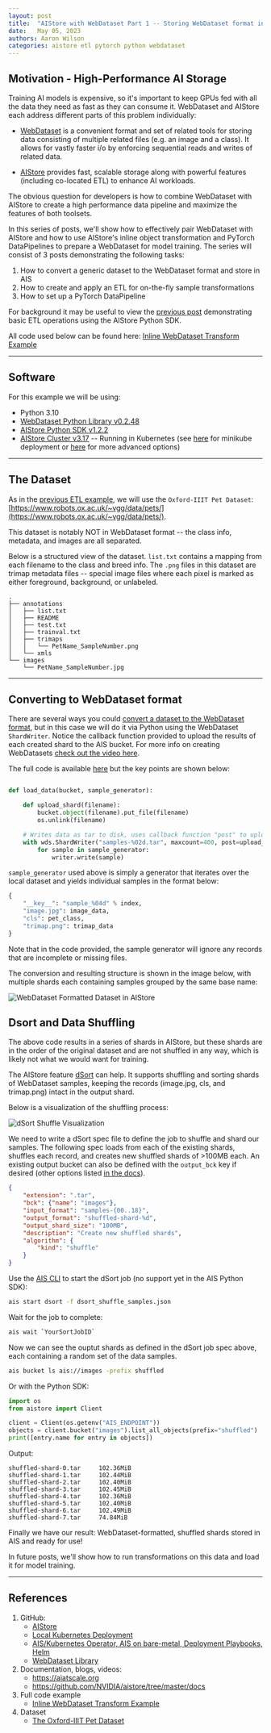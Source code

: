 ```yaml
---
layout: post
title:  "AIStore with WebDataset Part 1 -- Storing WebDataset format in AIS"
date:   May 05, 2023
authors: Aaron Wilson
categories: aistore etl pytorch python webdataset
---
```

## Motivation - High-Performance AI Storage

Training AI models is expensive, so it's important to keep GPUs fed with all the data they need as fast as they can consume it. WebDataset and AIStore each address different parts of this problem individually:

- [WebDataset](https://github.com/webdataset/webdataset) is a convenient format and set of related tools for storing data consisting of multiple related files (e.g. an image and a class). It allows for vastly faster i/o by enforcing sequential reads and writes of related data.

- [AIStore](https://github.com/NVIDIA/aistore) provides fast, scalable storage along with powerful features (including co-located ETL) to enhance AI workloads.

The obvious question for developers is how to combine WebDataset with AIStore to create a high performance data pipeline and maximize the features of both toolsets. 

In this series of posts, we'll show how to effectively pair WebDataset with AIStore and how to use AIStore's inline object transformation and PyTorch DataPipelines to prepare a WebDataset for model training. The series will consist of 3 posts demonstrating the following tasks:

1. How to convert a generic dataset to the WebDataset format and store in AIS
2. How to create and apply an ETL for on-the-fly sample transformations
3. How to set up a PyTorch DataPipeline

For background it may be useful to view the [previous post](https://aiatscale.org/blog/2023/04/03/transform-images-with-python-sdk) demonstrating basic ETL operations using the AIStore Python SDK. 

All code used below can be found here: [Inline WebDataset Transform Example](https://github.com/NVIDIA/aistore/blob/master/docs/examples/aisio_webdataset/load_webdataset_example.py)

---
## Software

For this example we will be using:

- Python 3.10
- [WebDataset Python Library v0.2.48](https://pypi.org/project/webdataset/0.2.48/) 
- [AIStore Python SDK v1.2.2](https://pypi.org/project/aistore/)
- [AIStore Cluster v3.17](https://github.com/NVIDIA/aistore) -- Running in Kubernetes (see [here](https://github.com/NVIDIA/aistore/blob/master/deploy/dev/k8s/README.md) for minikube deployment or [here](https://github.com/NVIDIA/aistore/blob/master/docs/getting_started.md#kubernetes-deployments) for more advanced options)

--- 
## The Dataset

As in the [previous ETL example](https://aiatscale.org/blog/2023/04/03/transform-images-with-python-sdk), we will use the `Oxford-IIIT Pet Dataset`: [https://www.robots.ox.ac.uk/~vgg/data/pets/](https://www.robots.ox.ac.uk/~vgg/data/pets/). 

This dataset is notably NOT in WebDataset format -- the class info, metadata, and images are all separated.

Below is a structured view of the dataset. `list.txt` contains a mapping from each filename to the class and breed info. The `.png` files in this dataset are trimap metadata files -- special image files where each pixel is marked as either foreground, background, or unlabeled. 

```
.
├── annotations
│   ├── list.txt
│   ├── README
│   ├── test.txt
│   ├── trainval.txt
│   ├── trimaps
│   │   └── PetName_SampleNumber.png
│   └── xmls
└── images
    └── PetName_SampleNumber.jpg
```
--- 
## Converting to WebDataset format

There are several ways you could [convert a dataset to the WebDataset format](https://github.com/webdataset/webdataset#creating-a-webdataset), but in this case we will do it via Python using the WebDataset `ShardWriter`. Notice the callback function provided to upload the results of each created shard to the AIS bucket. For more info on creating WebDatasets [check out the video here](https://www.youtube.com/watch?v=v_PacO-3OGQ).

The full code is available [here](https://github.com/NVIDIA/aistore/blob/master/docs/examples/aisio_webdataset/load_webdataset_example.py) but the key points are shown below:

```python

def load_data(bucket, sample_generator):

    def upload_shard(filename):
        bucket.object(filename).put_file(filename)
        os.unlink(filename)

    # Writes data as tar to disk, uses callback function "post" to upload to AIS and delete
    with wds.ShardWriter("samples-%02d.tar", maxcount=400, post=upload_shard) as writer:
        for sample in sample_generator:
            writer.write(sample)
```

`sample_generator` used above is simply a generator that iterates over the local dataset and yields individual samples in the format below:

```python
{
    "__key__": "sample_%04d" % index,
    "image.jpg": image_data,
    "cls": pet_class,
    "trimap.png": trimap_data
}   
```

Note that in the code provided, the sample generator will ignore any records that are incomplete or missing files. 

The conversion and resulting structure is shown in the image below, with multiple shards each containing samples grouped by the same base name:

![WebDataset Formatted Dataset in AIStore](/assets/aisio_inline_wdataset/dataset-conversion.jpg)

## Dsort and Data Shuffling

The above code results in a series of shards in AIStore, but these shards are in the order of the original dataset and are not shuffled in any way, which is likely not what we would want for training. 

The AIStore feature [dSort](https://aiatscale.org/docs/cli/dsort) can help. It supports shuffling and sorting shards of WebDataset samples, keeping the records (image.jpg, cls, and trimap.png) intact in the output shard.

Below is a visualization of the shuffling process:

![dSort Shuffle Visualization](/assets/aisio_inline_wdataset/dsort-shuffle.jpg)

We need to write a dSort spec file to define the job to shuffle and shard our samples. The following spec loads from each of the existing shards, shuffles each record, and creates new shuffled shards of >100MB each. An existing output bucket can also be defined with the `output_bck` key if desired (other options listed [in the docs](https://aiatscale.org/docs/cli/dsort)).

```json
{
    "extension": ".tar",
    "bck": {"name": "images"},
    "input_format": "samples-{00..18}",
    "output_format": "shuffled-shard-%d",
    "output_shard_size": "100MB",
    "description": "Create new shuffled shards",
    "algorithm": {
        "kind": "shuffle"
    }
}
```

Use the [AIS CLI](https://aiatscale.org/docs/cli) to start the dSort job (no support yet in the AIS Python SDK):

```bash
ais start dsort -f dsort_shuffle_samples.json
```

Wait for the job to complete:

```bash
ais wait `YourSortJobID`
```

Now we can see the ouptut shards as defined in the dSort job spec above, each containing a random set of the data samples. 

```bash
ais bucket ls ais://images -prefix shuffled
```

Or with the Python SDK:

```python
import os
from aistore import Client

client = Client(os.getenv("AIS_ENDPOINT"))
objects = client.bucket("images").list_all_objects(prefix="shuffled")
print([entry.name for entry in objects])
```
Output:
```
shuffled-shard-0.tar     102.36MiB
shuffled-shard-1.tar     102.44MiB
shuffled-shard-2.tar     102.40MiB
shuffled-shard-3.tar     102.45MiB
shuffled-shard-4.tar     102.36MiB
shuffled-shard-5.tar     102.40MiB
shuffled-shard-6.tar     102.49MiB
shuffled-shard-7.tar     74.84MiB
```

Finally we have our result: WebDataset-formatted, shuffled shards stored in AIS and ready for use!

In future posts, we'll show how to run transformations on this data and load it for model training.

---
## References

1. GitHub:
    - [AIStore](https://github.com/NVIDIA/aistore)
    - [Local Kubernetes Deployment](https://github.com/NVIDIA/aistore/blob/master/deploy/dev/k8s/README.md)
    - [AIS/Kubernetes Operator, AIS on bare-metal, Deployment Playbooks, Helm](https://github.com/NVIDIA/ais-k8s)
    - [WebDataset Library](https://github.com/webdataset/webdataset)
2. Documentation, blogs, videos:
    - https://aiatscale.org
    - https://github.com/NVIDIA/aistore/tree/master/docs
3. Full code example
    - [Inline WebDataset Transform Example](https://github.com/NVIDIA/aistore/blob/master/docs/examples/aisio_webdataset/load_webdataset_example.py)
4. Dataset
    - [The Oxford-IIIT Pet Dataset](https://www.robots.ox.ac.uk/~vgg/data/pets/)

